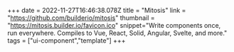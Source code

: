 +++
date = 2022-11-27T16:46:38.078Z
title = "Mitosis"
link = "https://github.com/builderio/mitosis"
thumbnail = "https://mitosis.builder.io/favicon.ico"
snippet="Write components once, run everywhere. Compiles to Vue, React, Solid, Angular, Svelte, and more."
tags = ["ui-component","template"]
+++

